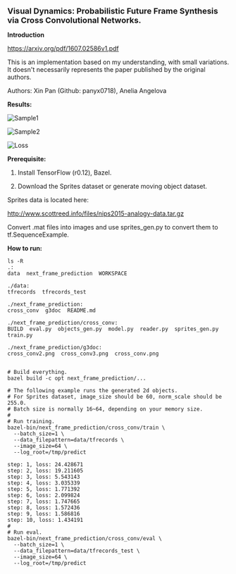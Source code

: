 <font size=4><b>Visual Dynamics: Probabilistic Future Frame Synthesis via Cross Convolutional Networks.</b></font>

<b>Introduction</b>

https://arxiv.org/pdf/1607.02586v1.pdf

This is an implementation based on my understanding, with small
variations. It doesn't necessarily represents the paper published
by the original authors.

Authors: Xin Pan (Github: panyx0718), Anelia Angelova

<b>Results:</b>

![Sample1](g3doc/cross_conv.png)

![Sample2](g3doc/cross_conv2.png)

![Loss](g3doc/cross_conv3.png)

<b>Prerequisite:</b>

1. Install TensorFlow (r0.12), Bazel.

2. Download the Sprites dataset or generate moving object dataset.

Sprites data is located here:

http://www.scottreed.info/files/nips2015-analogy-data.tar.gz

Convert .mat files into images and use sprites_gen.py to convert them
to tf.SequenceExample.

<b>How to run:</b>

```shell
ls -R
.:
data  next_frame_prediction  WORKSPACE

./data:
tfrecords  tfrecords_test

./next_frame_prediction:
cross_conv  g3doc  README.md

./next_frame_prediction/cross_conv:
BUILD  eval.py  objects_gen.py  model.py  reader.py  sprites_gen.py  train.py

./next_frame_prediction/g3doc:
cross_conv2.png  cross_conv3.png  cross_conv.png


# Build everything.
bazel build -c opt next_frame_prediction/...

# The following example runs the generated 2d objects.
# For Sprites dataset, image_size should be 60, norm_scale should be 255.0.
# Batch size is normally 16~64, depending on your memory size.
#
# Run training.
bazel-bin/next_frame_prediction/cross_conv/train \
  --batch_size=1 \
  --data_filepattern=data/tfrecords \
  --image_size=64 \
  --log_root=/tmp/predict

step: 1, loss: 24.428671
step: 2, loss: 19.211605
step: 3, loss: 5.543143
step: 4, loss: 3.035339
step: 5, loss: 1.771392
step: 6, loss: 2.099824
step: 7, loss: 1.747665
step: 8, loss: 1.572436
step: 9, loss: 1.586816
step: 10, loss: 1.434191
#
# Run eval.
bazel-bin/next_frame_prediction/cross_conv/eval \
  --batch_size=1 \
  --data_filepattern=data/tfrecords_test \
  --image_size=64 \
  --log_root=/tmp/predict
```
